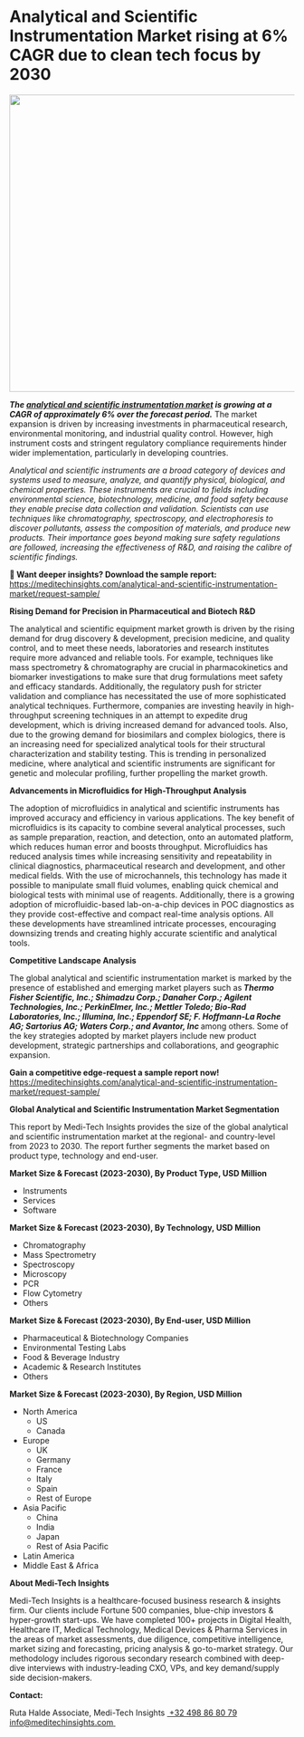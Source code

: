 <H1> Analytical and Scientific Instrumentation Market rising at 6% CAGR due to clean tech focus by 2030 </H1>
<img class="alignnone size-full wp-image-1828" src="http://dailyinvestorhub.com/wp-content/uploads/2025/06/Analytical-and-Scientific-Instrumentation-Market-1.png" alt="" width="914" height="525" />

<strong><em>The </em></strong><a href="https://meditechinsights.com/analytical-and-scientific-instrumentation-market/"><strong><em>analytical and scientific instrumentation market</em></strong></a><strong><em> is growing at a CAGR of approximately 6% over the forecast period.</em></strong> The market expansion is driven by increasing investments in pharmaceutical research, environmental monitoring, and industrial quality control. However, high instrument costs and stringent regulatory compliance requirements hinder wider implementation, particularly in developing countries.

<em>Analytical and scientific instruments are a broad category of devices and systems used to measure, analyze, and quantify physical, biological, and chemical properties. These instruments are crucial to fields including environmental science, biotechnology, medicine, and food safety because they enable precise data collection and validation. Scientists can use techniques like chromatography, spectroscopy, and electrophoresis to discover pollutants, assess the composition of materials, and produce new products. Their importance goes beyond making sure safety regulations are followed, increasing the effectiveness of R&amp;D, and raising the calibre of scientific findings.</em>

<strong>🔗 Want deeper insights? Download the sample report:</strong><strong>
</strong><a href="https://meditechinsights.com/analytical-and-scientific-instrumentation-market/request-sample/">https://meditechinsights.com/analytical-and-scientific-instrumentation-market/request-sample/</a>

<strong>Rising Demand for Precision in Pharmaceutical and Biotech R&amp;D</strong>

The analytical and scientific equipment market growth is driven by the rising demand for drug discovery &amp; development, precision medicine, and quality control, and to meet these needs, laboratories and research institutes require more advanced and reliable tools. For example, techniques like mass spectrometry &amp; chromatography are crucial in pharmacokinetics and biomarker investigations to make sure that drug formulations meet safety and efficacy standards. Additionally, the regulatory push for stricter validation and compliance has necessitated the use of more sophisticated analytical techniques. Furthermore, companies are investing heavily in high-throughput screening techniques in an attempt to expedite drug development, which is driving increased demand for advanced tools. Also, due to the growing demand for biosimilars and complex biologics, there is an increasing need for specialized analytical tools for their structural characterization and stability testing. This is trending in personalized medicine, where analytical and scientific instruments are significant for genetic and molecular profiling, further propelling the market growth.

<strong>Advancements in Microfluidics for High-Throughput Analysis</strong>

The adoption of microfluidics in analytical and scientific instruments has improved accuracy and efficiency in various applications. The key benefit of microfluidics is its capacity to combine several analytical processes, such as sample preparation, reaction, and detection, onto an automated platform, which reduces human error and boosts throughput. Microfluidics has reduced analysis times while increasing sensitivity and repeatability in clinical diagnostics, pharmaceutical research and development, and other medical fields. With the use of microchannels, this technology has made it possible to manipulate small fluid volumes, enabling quick chemical and biological tests with minimal use of reagents. Additionally, there is a growing adoption of microfluidic-based lab-on-a-chip devices in POC diagnostics as they provide cost-effective and compact real-time analysis options. All these developments have streamlined intricate processes, encouraging downsizing trends and creating highly accurate scientific and analytical tools.

<strong>Competitive Landscape Analysis</strong>

The global analytical and scientific instrumentation market is marked by the presence of established and emerging market players such as<strong><em> Thermo Fisher Scientific, Inc.; Shimadzu Corp.; Danaher Corp.; Agilent Technologies, Inc.; PerkinElmer, Inc.; Mettler Toledo; Bio-Rad Laboratories, Inc.; Illumina, Inc.; Eppendorf SE; F. Hoffmann-La Roche AG; Sartorius AG; Waters Corp.; and Avantor, Inc </em></strong>among others. Some of the key strategies adopted by market players include new product development, strategic partnerships and collaborations, and geographic expansion.

<strong>Gain a competitive edge-request a sample report now!</strong><strong> </strong><strong>
</strong><a href="https://meditechinsights.com/analytical-and-scientific-instrumentation-market/request-sample/">https://meditechinsights.com/analytical-and-scientific-instrumentation-market/request-sample/</a>

<strong>Global Analytical and Scientific Instrumentation Market Segmentation</strong>

This report by Medi-Tech Insights provides the size of the global analytical and scientific instrumentation market at the regional- and country-level from 2023 to 2030. The report further segments the market based on product type, technology and end-user.

<strong>Market Size &amp; Forecast (2023-2030), By Product Type, USD Million</strong>
<ul>
 	<li>Instruments</li>
 	<li>Services</li>
 	<li>Software</li>
</ul>
<strong>Market Size &amp; Forecast (2023-2030), By Technology, USD Million</strong>
<ul>
 	<li>Chromatography</li>
 	<li>Mass Spectrometry</li>
 	<li>Spectroscopy</li>
 	<li>Microscopy</li>
 	<li>PCR</li>
 	<li>Flow Cytometry</li>
 	<li>Others</li>
</ul>
<strong>Market Size &amp; Forecast (2023-2030), By End-user, USD Million</strong>
<ul>
 	<li>Pharmaceutical &amp; Biotechnology Companies</li>
 	<li>Environmental Testing Labs</li>
 	<li>Food &amp; Beverage Industry</li>
 	<li>Academic &amp; Research Institutes</li>
 	<li>Others</li>
</ul>
<strong>Market Size &amp; Forecast (2023-2030), By Region, USD Million</strong>
<ul>
 	<li>North America
<ul>
 	<li>US</li>
 	<li>Canada</li>
</ul>
</li>
 	<li>Europe
<ul>
 	<li>UK</li>
 	<li>Germany</li>
 	<li>France</li>
 	<li>Italy</li>
 	<li>Spain</li>
 	<li>Rest of Europe</li>
</ul>
</li>
 	<li>Asia Pacific
<ul>
 	<li>China</li>
 	<li>India</li>
 	<li>Japan</li>
 	<li>Rest of Asia Pacific</li>
</ul>
</li>
 	<li>Latin America</li>
 	<li>Middle East &amp; Africa</li>
</ul>
<strong>About Medi-Tech Insights</strong>

Medi-Tech Insights is a healthcare-focused business research &amp; insights firm. Our clients include Fortune 500 companies, blue-chip investors &amp; hyper-growth start-ups. We have completed 100+ projects in Digital Health, Healthcare IT, Medical Technology, Medical Devices &amp; Pharma Services in the areas of market assessments, due diligence, competitive intelligence, market sizing and forecasting, pricing analysis &amp; go-to-market strategy. Our methodology includes rigorous secondary research combined with deep-dive interviews with industry-leading CXO, VPs, and key demand/supply side decision-makers.

<strong>Contact:</strong>

Ruta Halde
Associate, Medi-Tech Insights
<u> +32 498 86 80 79
</u><a href="mailto:info@meditechinsights.com">info@meditechinsights.com</a><u> </u>
